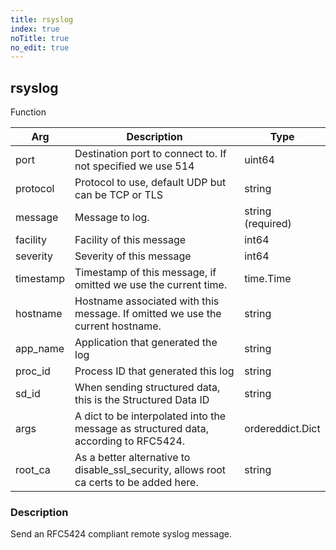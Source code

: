```yaml
---
title: rsyslog
index: true
noTitle: true
no_edit: true
---
```




<div class="vql_item"></div>


## rsyslog
<span class='vql_type label label-warning pull-right page-header'>Function</span>



<div class="vqlargs"></div>

Arg | Description | Type
----|-------------|-----
port|Destination port to connect to. If not specified we use 514|uint64
protocol|Protocol to use, default UDP but can be TCP or TLS|string
message|Message to log.|string (required)
facility|Facility of this message|int64
severity|Severity of this message|int64
timestamp|Timestamp of this message, if omitted we use the current time.|time.Time
hostname|Hostname associated with this message. If omitted we use the current hostname.|string
app_name|Application that generated the log|string
proc_id|Process ID that generated this log|string
sd_id|When sending structured data, this is the Structured Data ID|string
args|A dict to be interpolated into the message as structured data, according to RFC5424.|ordereddict.Dict
root_ca|As a better alternative to disable_ssl_security, allows root ca certs to be added here.|string

### Description

Send an RFC5424 compliant remote syslog message.

